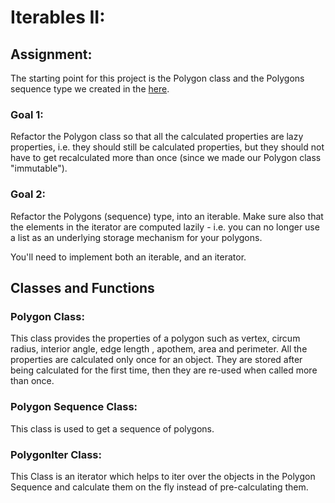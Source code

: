 # **Iterables II:**

## **Assignment:**

The starting point for this project is the Polygon class and the Polygons sequence type we created in the <a href="https://github.com/m-shilpa/EPAI/tree/main/Session_10_Sequence_Types">here</a>.

### **Goal 1:**
Refactor the Polygon class so that all the calculated properties are lazy properties, i.e. they should still be calculated properties, but they should not have to get recalculated more than once (since we made our Polygon class "immutable").

### **Goal 2:**
Refactor the Polygons (sequence) type, into an iterable. Make sure also that the elements in the iterator are computed lazily - i.e. you can no longer use a list as an underlying storage mechanism for your polygons.

You'll need to implement both an iterable, and an iterator.

## Classes and Functions

### **Polygon Class:**

This class provides the properties of a polygon such as vertex, circum radius, interior angle, edge length , apothem, area and perimeter. All the properties are calculated only once for an object. They are stored after being calculated for the first time, then they are re-used when called more than once.

### **Polygon Sequence Class:**

This class is used to get a sequence of polygons.

### **PolygonIter Class:**

This Class is an iterator which helps to iter over the objects in the Polygon Sequence and calculate them on the fly instead of pre-calculating them.
